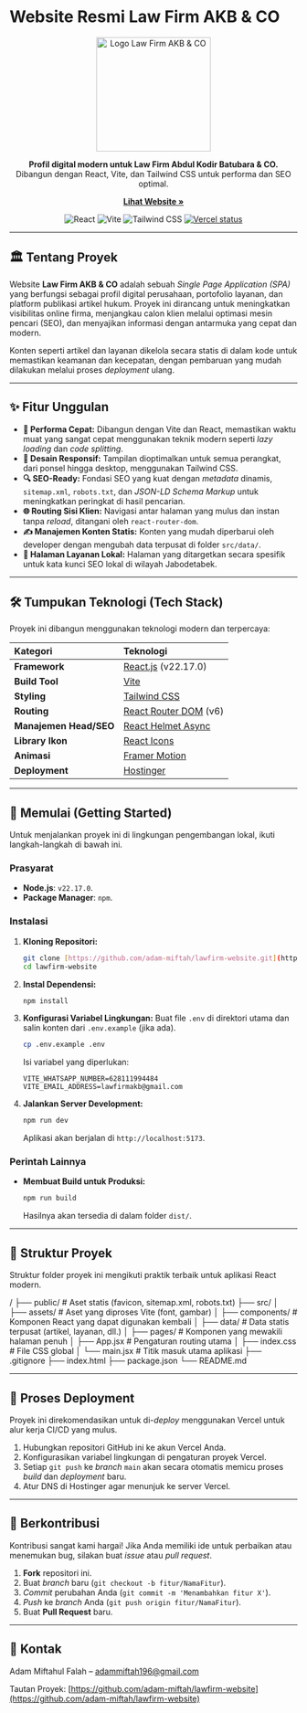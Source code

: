 # Website Resmi Law Firm AKB & CO

<p align="center">
  <img src="https://i.ibb.co/s93KxbzD/logo.webp" alt="Logo Law Firm AKB & CO" width="200"/>
</p>

<p align="center">
  <strong>Profil digital modern untuk Law Firm Abdul Kodir Batubara & CO.</strong>
  <br />
  Dibangun dengan React, Vite, dan Tailwind CSS untuk performa dan SEO optimal.
</p>

<p align="center">
  <a href="https://www.lawfirmakb.com"><strong>Lihat Website »</strong></a>
</p>

<p align="center">
  <img src="https://img.shields.io/badge/React-18.2.0-61DAFB?style=for-the-badge&logo=react" alt="React">
  <img src="https://img.shields.io/badge/Vite-5.x-646CFF?style=for-the-badge&logo=vite" alt="Vite">
  <img src="https://img.shields.io/badge/Tailwind_CSS-3.x-06B6D4?style=for-the-badge&logo=tailwindcss" alt="Tailwind CSS">
  <a href="https://vercel.com/adam-miftah/lawfirm-website"><img src="https://therealsujitk-vercel-badge.vercel.app/?app=lawfirm-website" alt="Vercel status"/></a>
</p>

---

## 🏛️ Tentang Proyek

Website **Law Firm AKB & CO** adalah sebuah *Single Page Application (SPA)* yang berfungsi sebagai profil digital perusahaan, portofolio layanan, dan platform publikasi artikel hukum. Proyek ini dirancang untuk meningkatkan visibilitas online firma, menjangkau calon klien melalui optimasi mesin pencari (SEO), dan menyajikan informasi dengan antarmuka yang cepat dan modern.

Konten seperti artikel dan layanan dikelola secara statis di dalam kode untuk memastikan keamanan dan kecepatan, dengan pembaruan yang mudah dilakukan melalui proses *deployment* ulang.

---

## ✨ Fitur Unggulan

- **🚀 Performa Cepat:** Dibangun dengan Vite dan React, memastikan waktu muat yang sangat cepat menggunakan teknik modern seperti *lazy loading* dan *code splitting*.
- **📱 Desain Responsif:** Tampilan dioptimalkan untuk semua perangkat, dari ponsel hingga desktop, menggunakan Tailwind CSS.
- **🔍 SEO-Ready:** Fondasi SEO yang kuat dengan *metadata* dinamis, `sitemap.xml`, `robots.txt`, dan *JSON-LD Schema Markup* untuk meningkatkan peringkat di hasil pencarian.
- **🌐 Routing Sisi Klien:** Navigasi antar halaman yang mulus dan instan tanpa *reload*, ditangani oleh `react-router-dom`.
- **✍️ Manajemen Konten Statis:** Konten yang mudah diperbarui oleh developer dengan mengubah data terpusat di folder `src/data/`.
- **📍 Halaman Layanan Lokal:** Halaman yang ditargetkan secara spesifik untuk kata kunci SEO lokal di wilayah Jabodetabek.

---

## 🛠️ Tumpukan Teknologi (Tech Stack)

Proyek ini dibangun menggunakan teknologi modern dan terpercaya:

| Kategori | Teknologi |
| :--- | :--- |
| **Framework** | [React.js](https://reactjs.org/) (v22.17.0) |
| **Build Tool** | [Vite](https://vitejs.dev/) |
| **Styling** | [Tailwind CSS](https://tailwindcss.com/) |
| **Routing** | [React Router DOM](https://reactrouter.com/) (v6) |
| **Manajemen Head/SEO** | [React Helmet Async](https://github.com/staylor/react-helmet-async) |
| **Library Ikon** | [React Icons](https://react-icons.github.io/react-icons/) |
| **Animasi** | [Framer Motion](https://www.framer.com/motion/) |
| **Deployment** | [Hostinger](https://www.hostinger.com/) 

---

## 🚀 Memulai (Getting Started)

Untuk menjalankan proyek ini di lingkungan pengembangan lokal, ikuti langkah-langkah di bawah ini.

### Prasyarat

- **Node.js**: `v22.17.0`.
- **Package Manager**: `npm`.

### Instalasi

1.  **Kloning Repositori:**
    ```sh
    git clone [https://github.com/adam-miftah/lawfirm-website.git](https://github.com/adam-miftah/lawfirm-website.git)
    cd lawfirm-website
    ```

2.  **Instal Dependensi:**
    ```sh
    npm install
    ```

3.  **Konfigurasi Variabel Lingkungan:**
    Buat file `.env` di direktori utama dan salin konten dari `.env.example` (jika ada).
    ```sh
    cp .env.example .env
    ```
    Isi variabel yang diperlukan:
    ```env
    VITE_WHATSAPP_NUMBER=628111994484
    VITE_EMAIL_ADDRESS=lawfirmakb@gmail.com
    ```

4.  **Jalankan Server Development:**
    ```sh
    npm run dev
    ```
    Aplikasi akan berjalan di `http://localhost:5173`.

### Perintah Lainnya

-   **Membuat Build untuk Produksi:**
    ```sh
    npm run build
    ```
    Hasilnya akan tersedia di dalam folder `dist/`.

---

## 📁 Struktur Proyek

Struktur folder proyek ini mengikuti praktik terbaik untuk aplikasi React modern.


/
├── public/             # Aset statis (favicon, sitemap.xml, robots.txt)
├── src/
│   ├── assets/         # Aset yang diproses Vite (font, gambar)
│   ├── components/     # Komponen React yang dapat digunakan kembali
│   ├── data/           # Data statis terpusat (artikel, layanan, dll.)
│   ├── pages/          # Komponen yang mewakili halaman penuh
│   ├── App.jsx         # Pengaturan routing utama
│   ├── index.css       # File CSS global
│   └── main.jsx        # Titik masuk utama aplikasi
├── .gitignore
├── index.html
├── package.json
└── README.md


---

## 🚀 Proses Deployment

Proyek ini direkomendasikan untuk di-*deploy* menggunakan Vercel untuk alur kerja CI/CD yang mulus.

1.  Hubungkan repositori GitHub ini ke akun Vercel Anda.
2.  Konfigurasikan variabel lingkungan di pengaturan proyek Vercel.
3.  Setiap `git push` ke *branch* `main` akan secara otomatis memicu proses *build* dan *deployment* baru.
4.  Atur DNS di Hostinger agar menunjuk ke server Vercel.

---

## 🤝 Berkontribusi

Kontribusi sangat kami hargai! Jika Anda memiliki ide untuk perbaikan atau menemukan bug, silakan buat *issue* atau *pull request*.

1.  **Fork** repositori ini.
2.  Buat *branch* baru (`git checkout -b fitur/NamaFitur`).
3.  *Commit* perubahan Anda (`git commit -m 'Menambahkan fitur X'`).
4.  *Push* ke *branch* Anda (`git push origin fitur/NamaFitur`).
5.  Buat **Pull Request** baru.

---

## 📧 Kontak

Adam Miftahul Falah – [adammiftah196@gmail.com](mailto:adammiftah196@gmail.com)

Tautan Proyek: [https://github.com/adam-miftah/lawfirm-website](https://github.com/adam-miftah/lawfirm-website)
